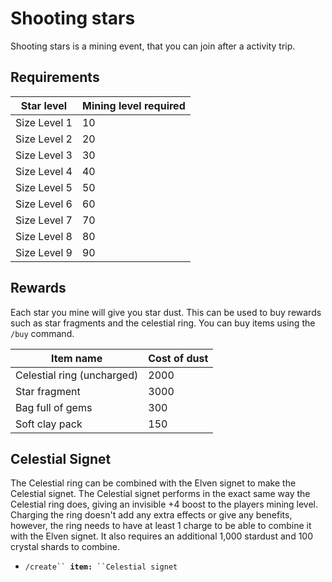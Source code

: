 # Shooting stars

Shooting stars is a mining event, that you can join after a activity trip.

## Requirements

| Star level   | Mining level required |
| ------------ | --------------------- |
| Size Level 1 | 10                    |
| Size Level 2 | 20                    |
| Size Level 3 | 30                    |
| Size Level 4 | 40                    |
| Size Level 5 | 50                    |
| Size Level 6 | 60                    |
| Size Level 7 | 70                    |
| Size Level 8 | 80                    |
| Size Level 9 | 90                    |

## **Rewards**

Each star you mine will give you star dust. This can be used to buy rewards such as star fragments and the celestial ring. You can buy items using the `/buy` command.

| Item name                  | Cost of dust |
| -------------------------- | ------------ |
| Celestial ring (uncharged) | 2000         |
| Star fragment              | 3000         |
| Bag full of gems           | 300          |
| Soft clay pack             | 150          |

## Celestial Signet

The Celestial ring can be combined with the Elven signet to make the Celestial signet. The Celestial signet performs in the exact same way the Celestial ring does, giving an invisible +4 boost to the players mining level. Charging the ring doesn't add any extra effects or give any benefits, however, the ring needs to have at least 1 charge to be able to combine it with the Elven signet. It also requires an additional 1,000 stardust and 100 crystal shards to combine.

* `/create`` `**`item:`**` ``Celestial signet`
